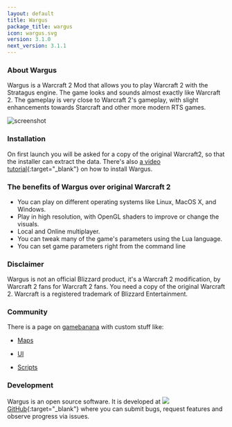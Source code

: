 ```yaml
---
layout: default
title: Wargus
package_title: wargus
icon: wargus.svg
version: 3.1.0
next_version: 3.1.1
---
```

### About Wargus

Wargus is a Warcraft 2 Mod that allows you to play Warcraft 2 with the Stratagus
engine. The game looks and sounds almost exactly like Warcraft 2.  The gameplay
is very close to Warcraft 2's gameplay, with slight enhancements towards
Starcraft and other more modern RTS games.

![screenshot](img/screenshotWargus.png)

### Installation

On first launch you will be asked for a copy of the original Warcraft2, so that
the installer can extract the data.  There's also [a video
tutorial](https://www.youtube.com/watch?v=fnY13i105LE&feature=youtu.be){:target="_blank"}
on how to install Wargus.

### The benefits of Wargus over original Warcraft 2

* You can play on different operating systems like Linux, MacOS X, and Windows.
* Play in high resolution, with OpenGL shaders to improve or change the visuals.
* Local and Online multiplayer.
* You can tweak many of the game's parameters using the Lua language.
* You can set game parameters right from the command line

### Disclaimer

Wargus is not an official Blizzard product, it's a Warcraft 2 modification, by
Warcraft 2 fans for Warcraft 2 fans. You need a copy of the original Warcraft 2.
Warcraft is a registered trademark of Blizzard Entertainment. 

### Community

There is a page on [gamebanana](https://gamebanana.com/games/8682) with custom stuff like:

- [Maps](https://gamebanana.com/mods/cats/6915)

- [UI](https://gamebanana.com/mods/cats/12621)

- [Scripts](https://gamebanana.com/scripts/games/8682)

### Development

Wargus is an open source software. It is developed at
[![](img/github.svg)GitHub](https://github.com/Wargus/wargus){:target="_blank"}
where you can submit bugs, request features and observe progress via issues.
